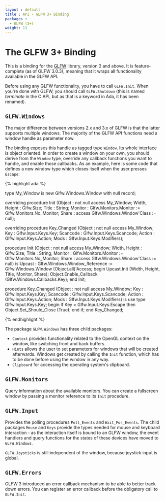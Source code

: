 ```yaml
---
layout : default
title : API - GLFW 3+ Binding
packages :
  - GLFW (3+)
weight: 11
---
```


# The GLFW 3+ Binding

This is a binding for the [GLFW][3] library, version 3 and above.
It is feature-complete (as of GLFW 3.0.3), meaning that it wraps
all functionality available in the GLFW API.

Before using any GLFW functionality, you have to call `GLFW.Init`.
When you're done with GLFW, you should call `GLFW.Shutdown` (this
is named *terminate* in the C API, but as that is a keyword in Ada,
it has been renamed).

## `GLFW.Windows`

The major difference between versions 2.x and 3.x of GLFW is that
the latter supports multiple windows. The majority of the GLFW
API functions need a window handle as parameter now.

The binding exposes this handle as tagged type `Window`. Its
whole interface is object oriented. In order to create a window
on your own, you should derive from the `Window` type, override
any callback functions you want to handle, and enable those
callbacks. As an example, here is some code that defines a new
window type which closes itself when the user presses `Escape`:

{% highlight ada %}

type My_Window is new Glfw.Windows.Window with null record;

overriding
procedure Init (Object : not null access My_Window;
                Width, Height : Glfw.Size;
                Title   : String;
                Monitor : Glfw.Monitors.Monitor := Glfw.Monitors.No_Monitor;
                Share   : access Glfw.Windows.Window'Class := null);

overriding
procedure Key_Changed (Object   : not null access My_Window;
                       Key      : Glfw.Input.Keys.Key;
                       Scancode : Glfw.Input.Keys.Scancode;
                       Action   : Glfw.Input.Keys.Action;
                       Mods     : Glfw.Input.Keys.Modifiers);

procedure Init (Object : not null access My_Window;
                Width, Height : Glfw.Size;
                Title   : String;
                Monitor : Glfw.Monitors.Monitor := Glfw.Monitors.No_Monitor;
                Share   : access Glfw.Windows.Window'Class := null) is
   Upcast : Glfw.Windows.Window_Reference
     := Glfw.Windows.Window (Object.all)'Access;
begin
   Upcast.Init (Width, Height, Title, Monitor, Share);
   Object.Enable_Callback (Glfw.Windows.Callbacks.Key);
end Init;

procedure Key_Changed (Object   : not null access My_Window;
                       Key      : Glfw.Input.Keys.Key;
                       Scancode : Glfw.Input.Keys.Scancode;
                       Action   : Glfw.Input.Keys.Action;
                       Mods     : Glfw.Input.Keys.Modifiers) is
   use type Glfw.Input.Keys.Key;
begin
   If Key = Glfw.Input.Keys.Escape then
      Object.Set_Should_Close (True);
   end if;
end Key_Changed;

{% endhighlight %}

The package `GLFW.Windows` has three child packages:

 * `Context` provides functionality related to the OpenGL
   context on the window, like switching front and back buffers.
 * `Hints` allows the user to set parameters for windows
   that will be created afterwards. Windows get created by
   calling the `Init` function, which has to be done before
   using the window in any way.
 * `Clipboard` for accessing the operating system's clipboard.

## `GLFW.Monitors`

Query information about the available monitors. You can create
a fullscreen window by passing a monitor reference to its `Init`
procedure.

## `GLFW.Input`

Provides the polling procedures `Poll_Events` and `Wait_For_Events`.
The child packages `Mouse` and `Keys` provide the types needed for
mouse and keyboard interaction - as the interaction itself is bound
to an GLFW window, the event handlers and query functions for the
states of these devices have moved to `GLFW.Windows`.

`GLFW.Joysticks` is still independent of the window, because
joystick input is global.

## `GLFW.Errors`

GLFW 3 introduced an error callback mechanism to be able to better
track down errors. You can register an error callback before
the obligatory call to `GLFW.Init`.

 [3]: http://www.glfw.org/